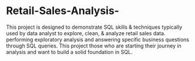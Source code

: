 # Retail-Sales-Analysis-
This project is designed to demonstrate SQL skills &amp; techniques typically used by data analyst to explore, clean, &amp; analyze retail sales data. performing exploratory analysis and answering specific business questions through SQL queries. This project those who are starting their journey in analysis and want to build a solid foundation in SQL.
